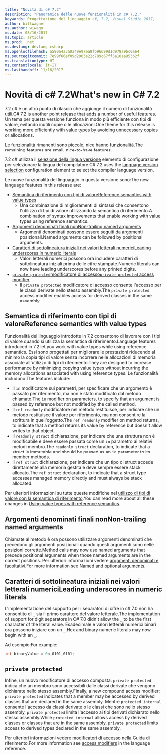 ```yaml
---
title: "Novità di c# 7.2"
description: "Panoramica delle nuove funzionalità in c# 7.2."
keywords: Progettazione del linguaggio c#, 7.2, Visual Studio 2017,
author: billwagner
ms.author: wiwagn
ms.date: 08/16/2017
ms.topic: article
ms.prod: .net
ms.devlang: devlang-csharp
ms.openlocfilehash: a580a4a3a0a49e97ea8fb96699d1d978a9bc0a64
ms.sourcegitcommit: 7e99f66ef09d2903e22c789c67ff5a10aa953b2f
ms.translationtype: HT
ms.contentlocale: it-IT
ms.lasthandoff: 11/18/2017
---
```

# <a name="whats-new-in-c-72"></a><span data-ttu-id="20b30-104">Novità di c# 7.2</span><span class="sxs-lookup"><span data-stu-id="20b30-104">What's new in C# 7.2</span></span>

<span data-ttu-id="20b30-105">7.2 c# è un altro punto di rilascio che aggiunge il numero di funzionalità utili.</span><span class="sxs-lookup"><span data-stu-id="20b30-105">C# 7.2 is another point release that adds a number of useful features.</span></span>
<span data-ttu-id="20b30-106">Un tema per questa versione funziona in modo più efficiente con tipi di valore, evitando inutili copie o le allocazioni.</span><span class="sxs-lookup"><span data-stu-id="20b30-106">One theme for this release is working more efficiently with value types by avoiding unnecessary copies or allocations.</span></span> 

<span data-ttu-id="20b30-107">Le funzionalità rimanenti sono piccole, nice hanno funzionalità.</span><span class="sxs-lookup"><span data-stu-id="20b30-107">The remaining features are small, nice-to-have features.</span></span>

<span data-ttu-id="20b30-108">7.2 c# utilizza il [selezione della lingua versione](csharp-7-1.md#language-version-selection) elemento di configurazione per selezionare la lingua del compilatore.</span><span class="sxs-lookup"><span data-stu-id="20b30-108">C# 7.2 uses the [language version selection](csharp-7-1.md#language-version-selection) configuration element to select the compiler language version.</span></span>

<span data-ttu-id="20b30-109">Le nuove funzionalità del linguaggio in questa versione sono:</span><span class="sxs-lookup"><span data-stu-id="20b30-109">The new language features in this release are:</span></span>

* [<span data-ttu-id="20b30-110">Semantica di riferimento con tipi di valore</span><span class="sxs-lookup"><span data-stu-id="20b30-110">Reference semantics with value types</span></span>](#reference-semantics-with-value-types)
  - <span data-ttu-id="20b30-111">Una combinazione di miglioramenti di sintassi che consentono l'utilizzo di tipi di valore utilizzando la semantica di riferimento.</span><span class="sxs-lookup"><span data-stu-id="20b30-111">A combination of syntax improvements that enable working with value types using reference semantics.</span></span>
* [<span data-ttu-id="20b30-112">Argomenti denominati finali non</span><span class="sxs-lookup"><span data-stu-id="20b30-112">Non-trailing named arguments</span></span>](#non-trailing-named-arguments)
  - <span data-ttu-id="20b30-113">Argomenti denominati possono essere seguiti da argomenti posizionali.</span><span class="sxs-lookup"><span data-stu-id="20b30-113">Named arguments can be followed by positional arguments.</span></span>
* [<span data-ttu-id="20b30-114">Caratteri di sottolineatura iniziali nei valori letterali numerici</span><span class="sxs-lookup"><span data-stu-id="20b30-114">Leading underscores in numeric literals</span></span>](#leading-underscores-in-numeric-literals)
  - <span data-ttu-id="20b30-115">Valori letterali numerici possono ora includere caratteri di sottolineatura iniziali prima delle cifre stampate.</span><span class="sxs-lookup"><span data-stu-id="20b30-115">Numeric literals can now have leading underscores before any printed digits.</span></span>
* [<span data-ttu-id="20b30-116">`private protected`modificatore di accesso</span><span class="sxs-lookup"><span data-stu-id="20b30-116">`private protected` access modifier</span></span>](#private-protected)
  - <span data-ttu-id="20b30-117">Il `private protected` modificatore di accesso consente l'accesso per le classi derivate nello stesso assembly.</span><span class="sxs-lookup"><span data-stu-id="20b30-117">The `private protected` access modifier enables access for derived classes in the same assembly.</span></span>

## <a name="reference-semantics-with-value-types"></a><span data-ttu-id="20b30-118">Semantica di riferimento con tipi di valore</span><span class="sxs-lookup"><span data-stu-id="20b30-118">Reference semantics with value types</span></span>

<span data-ttu-id="20b30-119">Funzionalità del linguaggio introdotte in 7.2 consentono di lavorare con i tipi di valore quando si utilizza la semantica di riferimento.</span><span class="sxs-lookup"><span data-stu-id="20b30-119">Language features introduced in 7.2 let you work with value types while using reference semantics.</span></span> <span data-ttu-id="20b30-120">Essi sono progettati per migliorare le prestazioni riducendo al minimo la copia tipi di valore senza incorrere nelle allocazioni di memoria associate all'utilizzo di tipi di riferimento.</span><span class="sxs-lookup"><span data-stu-id="20b30-120">They are designed to increase performance by minimizing copying value types without incurring the memory allocations associated with using reference types.</span></span> <span data-ttu-id="20b30-121">Le funzionalità includono:</span><span class="sxs-lookup"><span data-stu-id="20b30-121">The features include:</span></span>

 - <span data-ttu-id="20b30-122">Il `in` modificatore sui parametri, per specificare che un argomento è passato per riferimento, ma non è stato modificato dal metodo chiamato.</span><span class="sxs-lookup"><span data-stu-id="20b30-122">The `in` modifier on parameters, to specify that an argument is passed by reference but not modified by the called method.</span></span>
 - <span data-ttu-id="20b30-123">Il `ref readonly` modificatore nel metodo restituisce, per indicare che un metodo restituisce il valore per riferimento, ma non consentire la scrittura in quell'oggetto.</span><span class="sxs-lookup"><span data-stu-id="20b30-123">The `ref readonly` modifier on method returns, to indicate that a method returns its value by reference but doesn't allow writes to that object.</span></span>
 - <span data-ttu-id="20b30-124">Il `readonly struct` dichiarazione, per indicare che una struttura non è modificabile e deve essere passata come un `in` parametro ai relativi metodi membro.</span><span class="sxs-lookup"><span data-stu-id="20b30-124">The `readonly struct` declaration, to indicate that a struct is immutable and should be passed as an `in` parameter to its member methods.</span></span>
 - <span data-ttu-id="20b30-125">Il `ref struct` dichiarazione, per indicare che un tipo di struct accede direttamente alla memoria gestita e deve sempre essere stack allocato.</span><span class="sxs-lookup"><span data-stu-id="20b30-125">The `ref struct` declaration, to indicate that a struct type accesses managed memory directly and must always be stack allocated.</span></span>

<span data-ttu-id="20b30-126">Per ulteriori informazioni su tutte queste modifiche nel [utilizzo di tipi di valore con la semantica di riferimento](../reference-semantics-with-value-types.md).</span><span class="sxs-lookup"><span data-stu-id="20b30-126">You can read more about all these changes in [Using value types with reference semantics](../reference-semantics-with-value-types.md).</span></span>

## <a name="non-trailing-named-arguments"></a><span data-ttu-id="20b30-127">Argomenti denominati finali non</span><span class="sxs-lookup"><span data-stu-id="20b30-127">Non-trailing named arguments</span></span>

<span data-ttu-id="20b30-128">Chiamate al metodo è ora possono utilizzare argomenti denominati che precedono gli argomenti posizionali quando questi argomenti sono nelle posizioni corrette.</span><span class="sxs-lookup"><span data-stu-id="20b30-128">Method calls may now use named arguments that precede positional arguments when those named arguments are in the correct positions.</span></span> <span data-ttu-id="20b30-129">Per ulteriori informazioni vedere [argomenti denominati e facoltativi](../programming-guide/classes-and-structs/named-and-optional-arguments.md).</span><span class="sxs-lookup"><span data-stu-id="20b30-129">For more information see [Named and optional arguments](../programming-guide/classes-and-structs/named-and-optional-arguments.md).</span></span>

## <a name="leading-underscores-in-numeric-literals"></a><span data-ttu-id="20b30-130">Caratteri di sottolineatura iniziali nei valori letterali numerici</span><span class="sxs-lookup"><span data-stu-id="20b30-130">Leading underscores in numeric literals</span></span>

<span data-ttu-id="20b30-131">L'implementazione del supporto per i separatori di cifre in c# 7.0 non ha consentito di `_` sia il primo carattere del valore letterale.</span><span class="sxs-lookup"><span data-stu-id="20b30-131">The implementation of support for digit separators in C# 7.0 didn't allow the `_` to be the first character of the literal value.</span></span> <span data-ttu-id="20b30-132">Esadecimale e valori letterali numerici binari ora possono iniziare con un `_`.</span><span class="sxs-lookup"><span data-stu-id="20b30-132">Hex and binary numeric literals may now begin with an `_`.</span></span> 

<span data-ttu-id="20b30-133">Ad esempio:</span><span class="sxs-lookup"><span data-stu-id="20b30-133">For example:</span></span>

```csharp
int binaryValue = 0b_0101_0101;
```

## `private protected`

<span data-ttu-id="20b30-134">Infine, un nuovo modificatore di accesso composta: `private protected` indica che un membro sono accessibili dalle classi derivate che vengono dichiarate nello stesso assembly.</span><span class="sxs-lookup"><span data-stu-id="20b30-134">Finally, a new compound access modifier: `private protected` indicates that a member may be accessed by derived classes that are declared in the same assembly.</span></span> <span data-ttu-id="20b30-135">Mentre `protected internal` consente l'accesso da classi derivate o le classi che sono nello stesso assembly, `private protected` limita l'accesso ai tipi derivati dichiarato nello stesso assembly.</span><span class="sxs-lookup"><span data-stu-id="20b30-135">While `protected internal` allows access by derived classes or classes that are in the same assembly, `private protected` limits access to derived types declared in the same assembly.</span></span>

<span data-ttu-id="20b30-136">Per ulteriori informazioni vedere [modificatori di accesso](../language-reference/keywords/access-modifiers.md) nella Guida di riferimento.</span><span class="sxs-lookup"><span data-stu-id="20b30-136">For more information see [access modifiers](../language-reference/keywords/access-modifiers.md) in the language reference.</span></span>
